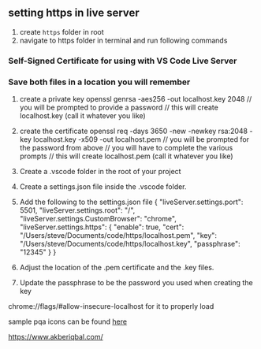 ## setting https in live server

1. create `https` folder in root
2. navigate to https folder in terminal and run following commands

### Self-Signed Certificate for using with VS Code Live Server

### Save both files in a location you will remember

1. create a private key
openssl genrsa -aes256 -out localhost.key 2048
// you will be prompted to provide a password
// this will create localhost.key (call it whatever you like)

2. create the certificate
openssl req -days 3650 -new -newkey rsa:2048 -key localhost.key -x509 -out localhost.pem 
// you will be prompted for the password from above
// you will have to complete the various prompts
// this will create localhost.pem (call it whatever you like)

3. Create a .vscode folder in the root of your project
4. Create a settings.json file inside the .vscode folder.
5. Add the following to the settings.json file
{
  "liveServer.settings.port": 5501,
  "liveServer.settings.root": "/",
  "liveServer.settings.CustomBrowser": "chrome",
  "liveServer.settings.https": {
    "enable": true,
    "cert": "/Users/steve/Documents/code/https/localhost.pem",
    "key": "/Users/steve/Documents/code/https/localhost.key",
    "passphrase": "12345"
  }
}
6. Adjust the location of the .pem certificate and the .key files.
7. Update the passphrase to be the password you used when creating the key

chrome://flags/#allow-insecure-localhost for it to properly load

sample pqa icons can be found [here](https://appiconmaker.co/)

https://www.akberiqbal.com/